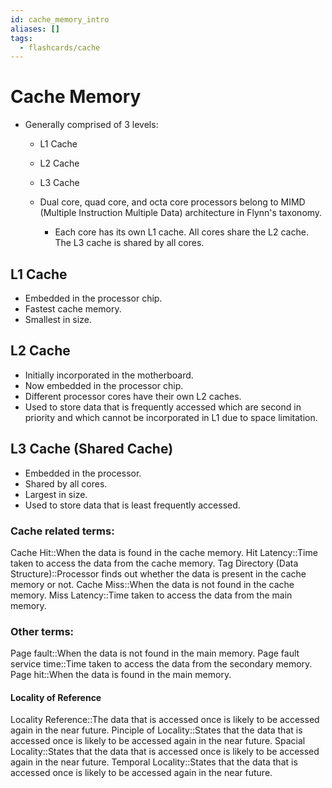 ```yaml
---
id: cache_memory_intro
aliases: []
tags:
  - flashcards/cache
---
```


# Cache Memory
- Generally comprised of 3 levels:
  - L1 Cache
  - L2 Cache
  - L3 Cache


  - Dual core, quad core, and octa core processors belong to MIMD (Multiple Instruction Multiple Data) architecture in Flynn's taxonomy.
    - Each core has its own L1 cache. All cores share the L2 cache. The L3 cache is shared by all cores.

## L1 Cache
- Embedded in the processor chip.
- Fastest cache memory.
- Smallest in size.

## L2 Cache
- Initially incorporated in the motherboard.
- Now embedded in the processor chip.
- Different processor cores have their own L2 caches.
- Used to store data that is frequently accessed which are second in priority and which cannot be incorporated in L1 due to space limitation.

## L3 Cache (Shared Cache)
- Embedded in the processor.
- Shared by all cores.
- Largest in size.
- Used to store data that is least frequently accessed.

### Cache related terms:
  Cache Hit::When the data is found in the cache memory.
  Hit Latency::Time taken to access the data from the cache memory.
  Tag Directory (Data Structure)::Processor finds out whether the data is present in the cache memory or not.
  Cache Miss::When the data is not found in the cache memory.
  Miss Latency::Time taken to access the data from the main memory.

### Other terms:
  Page fault::When the data is not found in the main memory.
  Page fault service time::Time taken to access the data from the secondary memory.
  Page hit::When the data is found in the main memory.


#### Locality of Reference
Locality Reference::The data that is accessed once is likely to be accessed again in the near future.
Pinciple of Locality::States that the data that is accessed once is likely to be accessed again in the near future.
Spacial Locality::States that the data that is accessed once is likely to be accessed again in the near future.
Temporal Locality::States that the data that is accessed once is likely to be accessed again in the near future.
